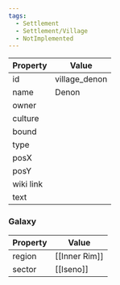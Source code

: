 ```yaml
---
tags:
  - Settlement
  - Settlement/Village
  - NotImplemented
---
```


| Property  | Value         |
| --------- | ------------- |
| id        | village_denon |
| name      | Denon         |
| owner     |               |
| culture   |               |
| bound     |               |
| type      |               |
| posX      |               |
| posY      |               |
| wiki link |               |
| text      |               |

### Galaxy
| Property | Value         |
| -------- | ------------- |
| region   | [[Inner Rim]] |
| sector   | [[Iseno]]     |
